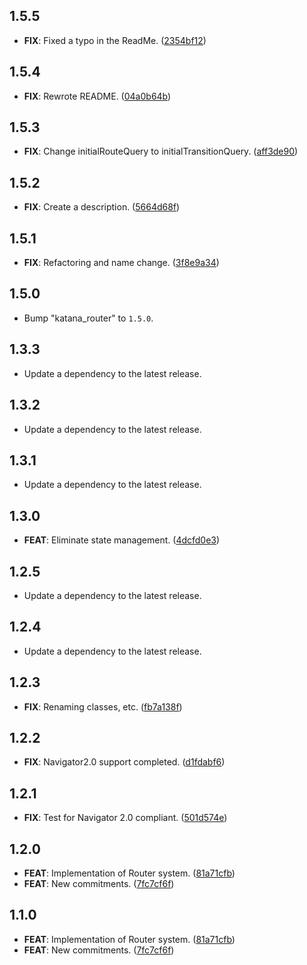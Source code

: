 ## 1.5.5

 - **FIX**: Fixed a typo in the ReadMe. ([2354bf12](https://github.com/mathrunet/flutter_masamune/commit/2354bf1211e54669d7b62a54d900948e0f4aeea2))

## 1.5.4

 - **FIX**: Rewrote README. ([04a0b64b](https://github.com/mathrunet/flutter_masamune/commit/04a0b64b353cdf934c4c9c9e29b79edea2e0e51e))

## 1.5.3

 - **FIX**: Change initialRouteQuery to initialTransitionQuery. ([aff3de90](https://github.com/mathrunet/flutter_masamune/commit/aff3de90182da8652b36574cfd4811a03d621644))

## 1.5.2

 - **FIX**: Create a description. ([5664d68f](https://github.com/mathrunet/flutter_masamune/commit/5664d68f5105b273a0377fd2add81fd58e28d5e3))

## 1.5.1

 - **FIX**: Refactoring and name change. ([3f8e9a34](https://github.com/mathrunet/flutter_masamune/commit/3f8e9a34f7d7c011d6e010e1ff041fe1522ac822))

## 1.5.0

 - Bump "katana_router" to `1.5.0`.

## 1.3.3

 - Update a dependency to the latest release.

## 1.3.2

 - Update a dependency to the latest release.

## 1.3.1

 - Update a dependency to the latest release.

## 1.3.0

 - **FEAT**: Eliminate state management. ([4dcfd0e3](https://github.com/mathrunet/flutter_masamune/commit/4dcfd0e3438a5d48f83c3d92b6b0de80716babb8))

## 1.2.5

 - Update a dependency to the latest release.

## 1.2.4

 - Update a dependency to the latest release.

## 1.2.3

 - **FIX**: Renaming classes, etc. ([fb7a138f](https://github.com/mathrunet/flutter_masamune/commit/fb7a138f37b794641f8ae40e34872e92734abc43))

## 1.2.2

 - **FIX**: Navigator2.0 support completed. ([d1fdabf6](https://github.com/mathrunet/flutter_masamune/commit/d1fdabf6eb70dfd99e82563e553e0cdb4dc983d2))

## 1.2.1

 - **FIX**: Test for Navigator 2.0 compliant. ([501d574e](https://github.com/mathrunet/flutter_masamune/commit/501d574e091485f114c6395dec6d12f68977c978))

## 1.2.0

 - **FEAT**: Implementation of Router system. ([81a71cfb](https://github.com/mathrunet/flutter_masamune/commit/81a71cfb41d28e492f8608d94d937f9eb98e93b1))
 - **FEAT**: New commitments. ([7fc7cf6f](https://github.com/mathrunet/flutter_masamune/commit/7fc7cf6fede00437c3f9716852ec5a981b4cb846))

## 1.1.0

 - **FEAT**: Implementation of Router system. ([81a71cfb](https://github.com/mathrunet/flutter_masamune/commit/81a71cfb41d28e492f8608d94d937f9eb98e93b1))
 - **FEAT**: New commitments. ([7fc7cf6f](https://github.com/mathrunet/flutter_masamune/commit/7fc7cf6fede00437c3f9716852ec5a981b4cb846))

